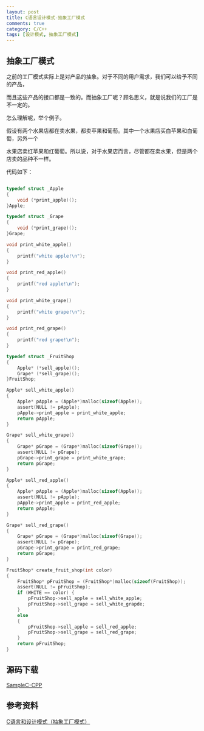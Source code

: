 ```yaml
---
layout: post
title: C语言设计模式-抽象工厂模式
comments: true
category: C/C++
tags: [设计模式, 抽象工厂模式]
---
```


## 抽象工厂模式

之前的工厂模式实际上是对产品的抽象。对于不同的用户需求，我们可以给予不同的产品，

而且这些产品的接口都是一致的。而抽象工厂呢？顾名思义，就是说我们的工厂是不一定的。

怎么理解呢，举个例子。

假设有两个水果店都在卖水果，都卖苹果和葡萄。其中一个水果店买白苹果和白葡萄，另外一个

水果店卖红苹果和红葡萄。所以说，对于水果店而言，尽管都在卖水果，但是两个店卖的品种不一样。 

代码如下：

```c

typedef struct _Apple
{
    void (*print_apple)();
}Apple;

typedef struct _Grape
{
    void (*print_grape)();
}Grape;

void print_white_apple()
{
    printf("white apple!\n");
}

void print_red_apple()
{
    printf("red apple!\n");
}

void print_white_grape()
{
    printf("white grape!\n");
}

void print_red_grape()
{
    printf("red grape!\n");
}

typedef struct _FruitShop
{
    Apple* (*sell_apple)();
    Grape* (*sell_grape)();
}FruitShop;

Apple* sell_white_apple()
{
    Apple* pApple = (Apple*)malloc(sizeof(Apple));
    assert(NULL != pApple);
    pApple->print_apple = print_white_apple;
    return pApple;
}

Grape* sell_white_grape()
{
    Grape* pGrape = (Grape*)malloc(sizeof(Grape));
    assert(NULL != pGrape);
    pGrape->print_grape = print_white_grape;
    return pGrape;
}

Apple* sell_red_apple()
{
    Apple* pApple = (Apple*)malloc(sizeof(Apple));
    assert(NULL != pApple);
    pApple->print_apple = print_red_apple;
    return pApple;
}

Grape* sell_red_grape()
{
    Grape* pGrape = (Grape*)malloc(sizeof(Grape));
    assert(NULL != pGrape);
    pGrape->print_grape = print_red_grape;
    return pGrape;
}

FruitShop* create_fruit_shop(int color)
{
    FruitShop* pFruitShop = (FruitShop*)malloc(sizeof(FruitShop));
    assert(NULL != pFruitShop);
    if (WHITE == color) {
        pFruitShop->sell_apple = sell_white_apple;
        pFruitShop->sell_grape = sell_white_grapde;
    }
    else
    {
        pFruitShop->sell_apple = sell_red_apple;
        pFruitShop->sell_grape = sell_red_grape;
    }
    return pFruitShop;
}

```

## 源码下载

[SampleC-CPP](https://github.com/yxmsw2007/SampleC-CPP.git)

## 参考资料

[C语言和设计模式（抽象工厂模式）](http://blog.csdn.net/feixiaoxing/article/details/7089626)


